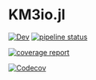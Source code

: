 # KM3io.jl

[![Dev](https://img.shields.io/badge/docs-dev-blue.svg)](https://common.pages.km3net.de/KM3io.jl/dev/)
[![pipeline status](https://git.km3net.de/common/KM3io.jl/badges/main/pipeline.svg)](https://git.km3net.de/common/KM3io.jl/commits/main)
<!-- [![Build Status](https://gitlab.com/common/KM3io.jl/badges/main/build.svg)](https://gitlab.com/common/KM3io.jl/pipelines) -->
[![coverage report](https://git.km3net.de/common/KM3io.jl/badges/main/coverage.svg)](https://git.km3net.de/common/KM3io.jl/commits/main)
<!-- [![Coverage](https://gitlab.com/common/KM3io.jl/badges/main/coverage.svg)](https://gitlab.com/common/KM3io.jl/commits/main) -->
[![Codecov](https://codecov.io/gh/common/KM3io.jl/branch/main/graph/badge.svg)](https://codecov.io/gh/common/KM3io.jl)

